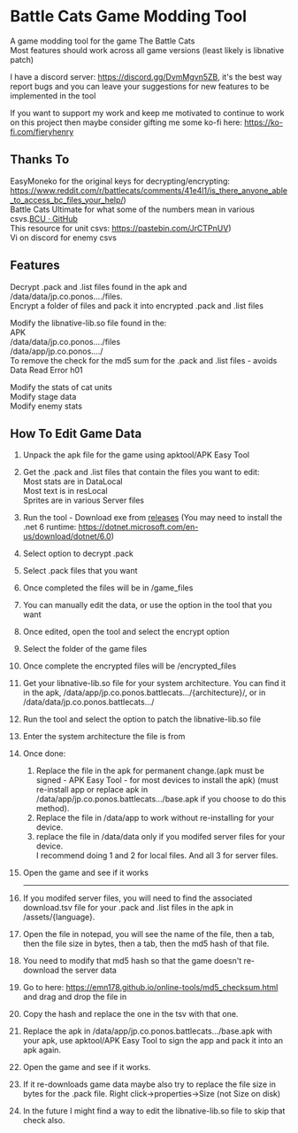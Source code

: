 # Battle Cats Game Modding Tool

A game modding tool for the game The Battle Cats<br>
Most features should work across all game versions (least likely is libnative patch)

I have a discord server: https://discord.gg/DvmMgvn5ZB, it's the best way report bugs and you can leave your suggestions for new features to be implemented in the tool

If you want to support my work and keep me motivated to continue to work on this project then maybe consider gifting me some ko-fi here: https://ko-fi.com/fieryhenry

## Thanks To

EasyMoneko for the original keys for decrypting/encrypting: https://www.reddit.com/r/battlecats/comments/41e4l1/is_there_anyone_able_to_access_bc_files_your_help/)<br>
Battle Cats Ultimate for what some of the numbers mean in various csvs.[BCU · GitHub](https://github.com/battlecatsultimate)<br>
This resource for unit csvs: https://pastebin.com/JrCTPnUV)<br>
Vi on discord for enemy csvs<br>

## Features

Decrypt .pack and .list files found in the apk and /data/data/jp.co.ponos..../files.<br>
Encrypt a folder of files and pack it into encrypted .pack and .list files<br>

Modify the libnative-lib.so file found in the:<br>
APK<br>
/data/data/jp.co.ponos..../files<br>
/data/app/jp.co.ponos..../<br>
To remove the check for the md5 sum for the .pack and .list files - avoids Data Read Error h01

Modify the stats of cat units<br>
Modify stage data<br>
Modify enemy stats<br>

## How To Edit Game Data

1. Unpack the apk file for the game using apktool/APK Easy Tool

2. Get the .pack and .list files that contain the files you want to edit:<br>
   Most stats are in DataLocal<br>
   Most text is in resLocal<br>
   Sprites are in various Server files<br>
3. Run the tool - Download exe from [releases](https://github.com/fieryhenry/Battle-Cats-Game-Modder/releases) (You may need to install the .net 6 runtime: https://dotnet.microsoft.com/en-us/download/dotnet/6.0)

4. Select option to decrypt .pack

5. Select .pack files that you want

6. Once completed the files will be in /game_files

7. You can manually edit the data, or use the option in the tool that you want

8. Once edited, open the tool and select the encrypt option

9. Select the folder of the game files

10. Once complete the encrypted files will be /encrypted_files

11. Get your libnative-lib.so file for your system architecture. You can find it in the apk, /data/app/jp.co.ponos.battlecats.../{architecture}/, or in /data/data/jp.co.ponos.battlecats.../

12. Run the tool and select the option to patch the libnative-lib.so file

13. Enter the system architecture the file is from

14. Once done:
      1. Replace the file in the apk for permanent change.(apk must be signed - APK Easy Tool - for most devices to install the apk) (must re-install app or replace apk in /data/app/jp.co.ponos.battlecats.../base.apk if you choose to do this method).<br>
      2. Replace the file in /data/app to work without re-installing for your device.<br>
      3. replace the file in /data/data only if you modifed server files for your device.<br>
    I recommend doing 1 and 2 for local files. And all 3 for server files.

15. Open the game and see if it works
    
    ---

16. If you modifed server files, you will need to find the associated download.tsv file for your .pack and .list files in the apk in /assets/{language}.

17. Open the file in notepad, you will see the name of the file, then a tab, then the file size in bytes, then a tab, then the md5 hash of that file.

18. You need to modify that md5 hash so that the game doesn't re-download the server data

19. Go to here: https://emn178.github.io/online-tools/md5_checksum.html and drag and drop the file in

20. Copy the hash and replace the one in the tsv with that one.

21. Replace the apk in /data/app/jp.co.ponos.battlecats.../base.apk with your apk, use apktool/APK Easy Tool to sign the app and pack it into an apk again.

22. Open the game and see if it works.

23. If it re-downloads game data maybe also try to replace the file size in bytes for the .pack file. Right click->properties->Size (not Size on disk)

24. In the future I might find a way to edit the libnative-lib.so file to skip that check also.
